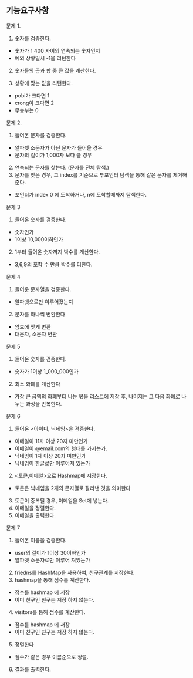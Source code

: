 ## 기능요구사항
문제 1.

1. 숫자를 검증한다. 

 - 숫자가 1 400 사이의 연속되는 숫자인지
 - 예외 상황일시 -1을 리턴한다

2. 숫자들의 곱과 합 중 큰 값을 계산한다.


3. 상황에 맞는 값을 리턴한다. 
- pobi가 크다면 1
- crong이 크다면 2
- 무승부는 0

문제 2.
1. 들어온 문자를 검증한다.
- 알파벳 소문자가 아닌 문자가 들어올 경우
- 문자의 길이가 1,000자 보다 클 경우
2. 연속되는 문자를 찾는다. (문자를 전체 탐색.)
3. 문자를 찾은 경우, 그 index를 기준으로 투포인터 탐색을 통해 같은 문자를 제거해준다. 
- 포인터가 index 0 에 도착하거나, n에 도착할때까지 탐색한다. 

문제 3
1. 들어온 숫자를 검증한다.
- 숫자인가
- 1이상 10,000이하인가
2. 1부터 들어온 숫자까지 박수를 계산한다.
- 3,6,9의 포함 수 만큼 박수를 더한다.

문제 4
1. 들어운 문자열을 검증한다.
- 알파벳으로만 이루어졌는지
2. 문자를 하나씩 변환한다
- 암호에 맞게 변환
- 대문자, 소문자 변환

문제 5
1. 들어온 숫자를 검증한다.
- 숫자가 1이상 1_000_000인가
2. 최소 화폐를 계산한다
- 가장 큰 금액의 화폐부터 나눈 몫을 리스트에 저장 후, 나머지는 그 다음 화폐로 나누는 과정을 반복한다.

문제 6
1. 들어온 <아이디, 닉네임>을 검증한다.
- 이메일이 11자 이상 20자 미만인가
- 이메일이 @email.com의 형태를 가지는가.
- 닉네임이 1자 이상 20자 미만인가
- 닉네임이 한글로만 이루어져 있는가
2. <토큰,이메일>으로 Hashmap에 저장한다.
- 토큰은 닉네임을 2개의 문자열로 잘라낸 것을 의미한다
3. 토큰이 중복될 경우, 이메일을 Set에 넣는다. 
4. 이메일을 정렬한다.
5. 이메일을 출력한다.

문제 7
1. 들어온 이름을 검증한다.
- user의 길이가 1이상 30이하인가
- 알파벳 소문자로만 이루어 져있는가
2. friedns를 HashMap을 사용하여, 친구관계를 저장한다.
3. hashmap을 통해 점수를 계산한다.
- 점수를 hashmap 에 저장
- 이미 친구인 친구는 저장 하지 않는다.
4. visitors를 통해 점수를 계산한다.
- 점수를 hashmap 에 저장
- 이미 친구인 친구는 저장 하지 않는다.
5. 정렬한다
- 점수가 같은 경우 이름순으로 정렬.
6. 결과를 출력한다.


